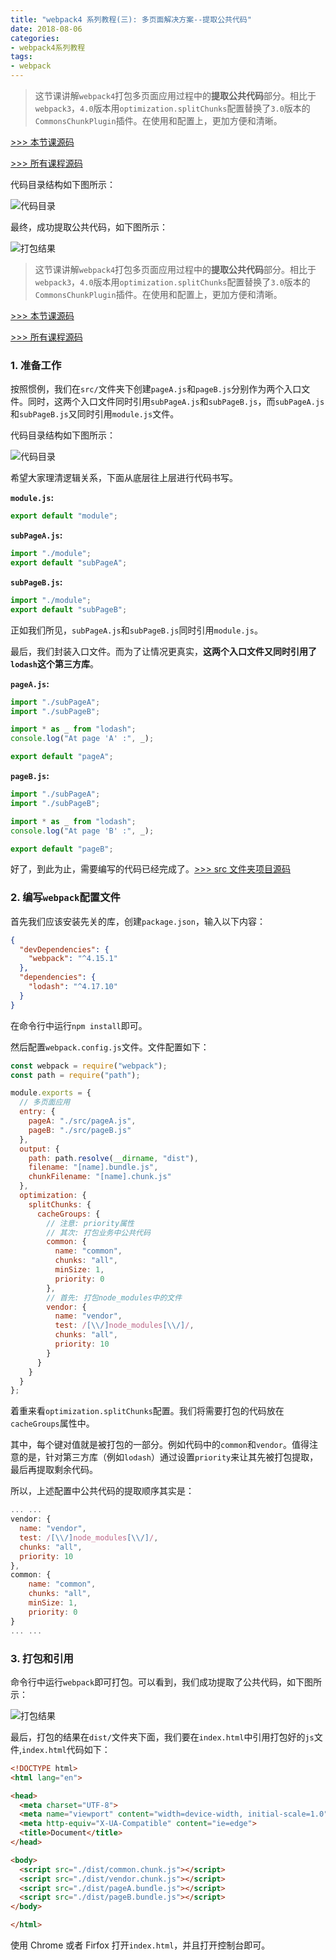 ```yaml
---
title: "webpack4 系列教程(三): 多页面解决方案--提取公共代码"
date: 2018-08-06
categories:
- webpack4系列教程
tags:
- webpack
---
```

> 这节课讲解`webpack4`打包多页面应用过程中的**提取公共代码**部分。相比于`webpack3`，`4.0`版本用`optimization.splitChunks`配置替换了`3.0`版本的`CommonsChunkPlugin`插件。在使用和配置上，更加方便和清晰。

[>>> 本节课源码](https://github.com/dongyuanxin/webpack-demos/tree/master/demo03)

[>>> 所有课程源码](https://github.com/dongyuanxin/webpack-demos)

代码目录结构如下图所示：

![代码目录](/images/webpack/webpack4系列教程/2.png)

最终，成功提取公共代码，如下图所示：

![打包结果](/images/webpack/webpack4系列教程/1.png)

<!-- more -->

> 这节课讲解`webpack4`打包多页面应用过程中的**提取公共代码**部分。相比于`webpack3`，`4.0`版本用`optimization.splitChunks`配置替换了`3.0`版本的`CommonsChunkPlugin`插件。在使用和配置上，更加方便和清晰。

[>>> 本节课源码](https://github.com/dongyuanxin/webpack-demos/tree/master/demo03)

[>>> 所有课程源码](https://github.com/dongyuanxin/webpack-demos)

### 1. 准备工作

按照惯例，我们在`src/`文件夹下创建`pageA.js`和`pageB.js`分别作为两个入口文件。同时，这两个入口文件同时引用`subPageA.js`和`subPageB.js`，而`subPageA.js`和`subPageB.js`又同时引用`module.js`文件。

代码目录结构如下图所示：

![代码目录](/images/webpack/webpack4系列教程/2.png)

希望大家理清逻辑关系，下面从底层往上层进行代码书写。

**`module.js`:**

```javascript
export default "module";
```

**`subPageA.js`:**

```javascript
import "./module";
export default "subPageA";
```

**`subPageB.js`:**

```javascript
import "./module";
export default "subPageB";
```

正如我们所见，`subPageA.js`和`subPageB.js`同时引用`module.js`。

最后，我们封装入口文件。而为了让情况更真实，**这两个入口文件又同时引用了`lodash`这个第三方库**。

**`pageA.js`:**

```javascript
import "./subPageA";
import "./subPageB";

import * as _ from "lodash";
console.log("At page 'A' :", _);

export default "pageA";
```

**`pageB.js`:**

```javascript
import "./subPageA";
import "./subPageB";

import * as _ from "lodash";
console.log("At page 'B' :", _);

export default "pageB";
```

好了，到此为止，需要编写的代码已经完成了。[>>> src 文件夹项目源码](https://github.com/dongyuanxin/webpack-demos/tree/master/demo03/src)

### 2. 编写`webpack`配置文件

首先我们应该安装先关的库，创建`package.json`，输入以下内容：

```json
{
  "devDependencies": {
    "webpack": "^4.15.1"
  },
  "dependencies": {
    "lodash": "^4.17.10"
  }
}
```

在命令行中运行`npm install`即可。

然后配置`webpack.config.js`文件。文件配置如下：

```javascript
const webpack = require("webpack");
const path = require("path");

module.exports = {
  // 多页面应用
  entry: {
    pageA: "./src/pageA.js",
    pageB: "./src/pageB.js"
  },
  output: {
    path: path.resolve(__dirname, "dist"),
    filename: "[name].bundle.js",
    chunkFilename: "[name].chunk.js"
  },
  optimization: {
    splitChunks: {
      cacheGroups: {
        // 注意: priority属性
        // 其次: 打包业务中公共代码
        common: {
          name: "common",
          chunks: "all",
          minSize: 1,
          priority: 0
        },
        // 首先: 打包node_modules中的文件
        vendor: {
          name: "vendor",
          test: /[\\/]node_modules[\\/]/,
          chunks: "all",
          priority: 10
        }
      }
    }
  }
};
```

着重来看`optimization.splitChunks`配置。我们将需要打包的代码放在`cacheGroups`属性中。

其中，每个键对值就是被打包的一部分。例如代码中的`common`和`vendor`。值得注意的是，针对第三方库（例如`lodash`）通过设置`priority`来让其先被打包提取，最后再提取剩余代码。

所以，上述配置中公共代码的提取顺序其实是：

```javascript
... ...
vendor: {
  name: "vendor",
  test: /[\\/]node_modules[\\/]/,
  chunks: "all",
  priority: 10
},
common: {
    name: "common",
    chunks: "all",
    minSize: 1,
    priority: 0
}
... ...
```

### 3. 打包和引用

命令行中运行`webpack`即可打包。可以看到，我们成功提取了公共代码，如下图所示：

![打包结果](/images/webpack/webpack4系列教程/1.png)

最后，打包的结果在`dist/`文件夹下面，我们要在`index.html`中引用打包好的`js`文件,`index.html`代码如下：

```html
<!DOCTYPE html>
<html lang="en">

<head>
  <meta charset="UTF-8">
  <meta name="viewport" content="width=device-width, initial-scale=1.0">
  <meta http-equiv="X-UA-Compatible" content="ie=edge">
  <title>Document</title>
</head>

<body>
  <script src="./dist/common.chunk.js"></script>
  <script src="./dist/vendor.chunk.js"></script>
  <script src="./dist/pageA.bundle.js"></script>
  <script src="./dist/pageB.bundle.js"></script>
</body>

</html>
```

使用 Chrome 或者 Firfox 打开`index.html`，并且打开控制台即可。
